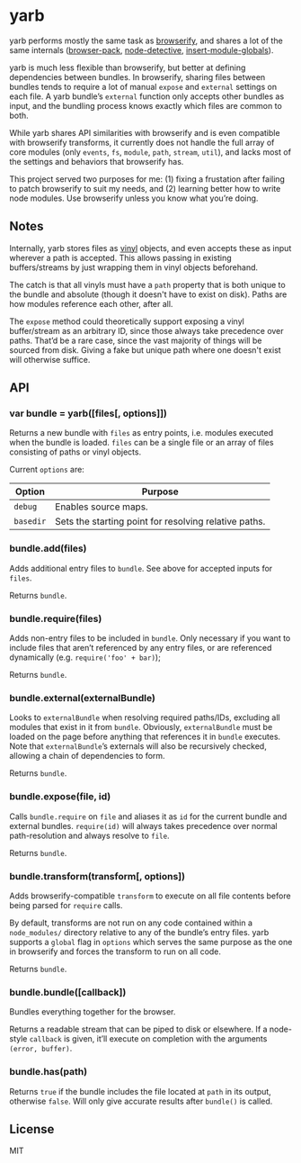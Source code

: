 # yarb

yarb performs mostly the same task as [browserify](https://github.com/substack/node-browserify), and shares a lot of the same internals ([browser-pack](https://github.com/substack/browser-pack), [node-detective](https://github.com/substack/node-detective), [insert-module-globals](https://github.com/substack/insert-module-globals)).

yarb is much less flexible than browserify, but better at defining dependencies between bundles. In browserify, sharing files between bundles tends to require a lot of manual `expose` and `external` settings on each file. A yarb bundle’s `external` function only accepts other bundles as input, and the bundling process knows exactly which files are common to both.

While yarb shares API similarities with browserify and is even compatible with browserify transforms, it currently does not handle the full array of core modules (only `events`, `fs`, `module`, `path`, `stream`, `util`), and lacks most of the settings and behaviors that browserify has.

This project served two purposes for me: (1) fixing a frustation after failing to patch browserify to suit my needs, and (2) learning better how to write node modules. Use browserify unless you know what you’re doing.

## Notes

Internally, yarb stores files as [vinyl](https://github.com/wearefractal/vinyl) objects, and even accepts these as input wherever a path is accepted. This allows passing in existing buffers/streams by just wrapping them in vinyl objects beforehand.

The catch is that all vinyls must have a `path` property that is both unique to the bundle and absolute (though it doesn't have to exist on disk). Paths are how modules reference each other, after all.

The `expose` method could theoretically support exposing a vinyl buffer/stream as an arbitrary ID, since those always take precedence over paths. That’d be a rare case, since the vast majority of things will be sourced from disk. Giving a fake but unique path where one doesn't exist will otherwise suffice.

## API

### var bundle = yarb([files[, options]])

Returns a new bundle with `files` as entry points, i.e. modules executed when the bundle is loaded. `files` can be a single file or an array of files consisting of paths or vinyl objects.

Current `options` are:

Option    | Purpose
--------- | -------------
`debug`   | Enables source maps.
`basedir` | Sets the starting point for resolving relative paths.

### bundle.add(files)

Adds additional entry files to `bundle`. See above for accepted inputs for `files`.

Returns `bundle`.

### bundle.require(files)

Adds non-entry files to be included in `bundle`. Only necessary if you want to include files that aren’t referenced by any entry files, or are referenced dynamically (e.g. `require('foo' + bar)`);

Returns `bundle`.

### bundle.external(externalBundle)

Looks to `externalBundle` when resolving required paths/IDs, excluding all modules that exist in it from `bundle`. Obviously, `externalBundle` must be loaded on the page before anything that references it in `bundle` executes. Note that `externalBundle`’s externals will also be recursively checked, allowing a chain of dependencies to form.

Returns `bundle`.

### bundle.expose(file, id)

Calls `bundle.require` on `file` and aliases it as `id` for the current bundle and external bundles. `require(id)` will always takes precedence over normal path-resolution and always resolve to `file`.

Returns `bundle`.

### bundle.transform(transform[, options])

Adds browserify-compatible `transform` to execute on all file contents before being parsed for `require` calls.

By default, transforms are not run on any code contained within a `node_modules/` directory relative to any of the bundle’s entry files. yarb supports a `global` flag in `options` which serves the same purpose as the one in browserify and forces the transform to run on all code.

Returns `bundle`.

### bundle.bundle([callback])

Bundles everything together for the browser.

Returns a readable stream that can be piped to disk or elsewhere. If a node-style `callback` is given, it’ll execute on completion with the arguments `(error, buffer)`.

### bundle.has(path)

Returns `true` if the bundle includes the file located at `path` in its output, otherwise `false`. Will only give accurate results after `bundle()` is called.

## License

MIT
